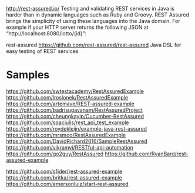 
http://rest-assured.io/
Testing and validating REST services in Java is harder than in dynamic languages such as Ruby and Groovy. REST Assured brings the simplicity of using these languages into the Java domain. For example if your HTTP server returns the following JSON at “http://localhost:8080/lotto/{id}”:


rest-assured https://github.com/rest-assured/rest-assured
Java DSL for easy testing of REST services



# Samples
https://github.com/swtestacademy/RestAssuredExample
https://github.com/lroslonek/RestAssuredExample
https://github.com/artemave/REST-assured-example
https://github.com/badrisugavanam/RestAssuredProject
https://github.com/cheungkayip/Cucumber-RestAssured
https://github.com/spaciulis/rest_api_test_example
https://github.com/roydekleijn/example-java-rest-assured
https://github.com/mrsmoo/RestAssuredExample
https://github.com/DavidRichard2016/SampleRestAssured
https://github.com/vikramvi/RESTful-api-automation
https://github.com/go2guy/RestAssured
https://github.com/RyanBard/rest-assured-example

https://github.com/s1ider/rest-assured-example
https://github.com/britka/rest-assured-example
https://github.com/emersonluiz/start-rest-assured
